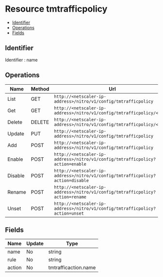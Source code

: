 # Resource tmtrafficpolicy

- [Identifier](#identifier)
- [Operations](#operations)
- [Fields](#fields)

## Identifier

Identifier : name

## Operations

| Name | Method | Url |
|----|----|----|
| List | GET | `http://<netscaler-ip-address>/nitro/v1/config/tmtrafficpolicy` |
| Get | GET | `http://<netscaler-ip-address>/nitro/v1/config/tmtrafficpolicy/<name>` |
| Delete | DELETE | `http://<netscaler-ip-address>/nitro/v1/config/tmtrafficpolicy/<name>` |
| Update | PUT | `http://<netscaler-ip-address>/nitro/v1/config/tmtrafficpolicy` |
| Add | POST | `http://<netscaler-ip-address>/nitro/v1/config/tmtrafficpolicy` |
| Enable | POST | `http://<netscaler-ip-address>/nitro/v1/config/tmtrafficpolicy?action=enable` |
| Disable | POST | `http://<netscaler-ip-address>/nitro/v1/config/tmtrafficpolicy?action=disable` |
| Rename | POST | `http://<netscaler-ip-address>/nitro/v1/config/tmtrafficpolicy?action=rename` |
| Unset | POST | `http://<netscaler-ip-address>/nitro/v1/config/tmtrafficpolicy?action=unset` |

## Fields

| Name | Update | Type |
|----|----|----|
| name | No | string |
| rule | No | string |
| action | No | tmtrafficaction.name |

